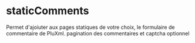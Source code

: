 # staticComments
Permet d'ajoiuter aux pages statiques de votre choix, le formulaire de commentaire de PluXml. pagination des commentaires et captcha optionnel
